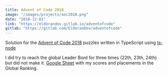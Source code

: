 ```yaml
---
title: Advent of Code 2018
image: "/images/projects/aoc2018.png"
date: "2018-12-01"
link: "https://eldorandev.gitlab.io/adventofcode"
gitlab: "https://gitlab.com/EldoranDev/adventofcode"
---
```


Solution for the [Advent of Code 2018](https://adventofcode.com/2018) puzzles written in TypeScript using [ts-node](https://github.com/TypeStrong/ts-node)

I did try to reach the global Leader Bord for three times (22th, 23th, 24th) but did not make it. 
[Google Sheet](https://docs.google.com/spreadsheets/d/e/2PACX-1vTZM_8TT8_fgYd97hgJXcYxSJ0Z_dIItW90d77EYQgaBe71Fg5y0OHIU9j3vb8hb3LqqRzLxNh-lq-W/pubhtml#) with my scores and placements in the Global Ranking.
